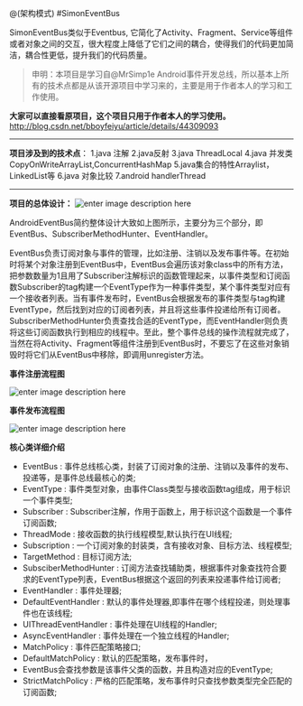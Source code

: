 @(架构模式)
#SimonEventBus

   SimonEventBus类似于Eventbus, 它简化了Activity、Fragment、Service等组件或者对象之间的交互，很大程度上降低了它们之间的耦合，使得我们的代码更加简洁，耦合性更低，提升我们的代码质量。

> 申明：本项目是学习自@MrSimp1e Android事件开发总线，所以基本上所有的技术点都是从该开源项目中学习来的，主要是用于作者本人的学习和工作使用。 

**大家可以直接看原项目，这个项目只用于作者本人的学习使用。**
http://blog.csdn.net/bboyfeiyu/article/details/44309093

---

**项目涉及到的技术点**：
1.java 注解
2.java反射
3.java ThreadLocal
4.java 并发类CopyOnWriteArrayList,ConcurrentHashMap
5.java集合的特性Arraylist，LinkedList等
6.java 对象比较
7.android handlerThread

---

**项目的总体设计：**
![enter image description here](http://cfbst.img48.wal8.com/img48/546019_20160518114414/148238963491.png)

AndroidEventBus简约整体设计大致如上图所示，主要分为三个部分，即EventBus、SubscriberMethodHunter、EventHandler。

EventBus负责订阅对象与事件的管理，比如注册、注销以及发布事件等。在初始时将某个对象注册到EventBus中，EventBus会遍历该对象class中的所有方法，把参数数量为1且用了Subscriber注解标识的函数管理起来，以事件类型和订阅函数Subscriber的tag构建一个EventType作为一种事件类型，某个事件类型对应有一个接收者列表。当有事件发布时，EventBus会根据发布的事件类型与tag构建EventType，然后找到对应的订阅者列表，并且将这些事件投递给所有订阅者。SubscriberMethodHunter负责查找合适的EventType，而EventHandler则负责将这些订阅函数执行到相应的线程中。至此，整个事件总线的操作流程就完成了，当然在将Activity、Fragment等组件注册到EventBus时，不要忘了在这些对象销毁时将它们从EventBus中移除，即调用unregister方法。


**事件注册流程图**

![enter image description here](http://cfbst.img48.wal8.com/img48/546019_20160518114414/148238963553.png)

**事件发布流程图**

![enter image description here](http://cfbst.img48.wal8.com/img48/546019_20160518114414/148238963601.png)


 **核心类详细介绍**

- EventBus : 事件总线核心类，封装了订阅对象的注册、注销以及事件的发布、投递等，是事件总线最核心的类;
- EventType : 事件类型对象，由事件Class类型与接收函数tag组成，用于标识一个事件类型;
- Subscriber : Subscriber注解，作用于函数上，用于标识这个函数是一个事件订阅函数;
- ThreadMode : 接收函数的执行线程模型,默认执行在UI线程;
- Subscription : 一个订阅对象的封装类，含有接收对象、目标方法、线程模型;
- TargetMethod : 目标订阅方法;
- SubsciberMethodHunter : 订阅方法查找辅助类，根据事件对象查找符合要求的EventType列表，EventBus根据这个返回的列表来投递事件给订阅者;
- EventHandler : 事件处理器;
- DefaultEventHandler : 默认的事件处理器,即事件在哪个线程投递，则处理事件也在该线程;
- UIThreadEventHandler : 事件处理在UI线程的Handler;
- AsyncEventHandler : 事件处理在一个独立线程的Handler;
- MatchPolicy : 事件匹配策略接口;
- DefaultMatchPolicy : 默认的匹配策略，发布事件时，
- EventBus会查找参数是该事件父类的函数，并且构造对应的EventType;
- StrictMatchPolicy : 严格的匹配策略，发布事件时只查找参数类型完全匹配的订阅函数;
